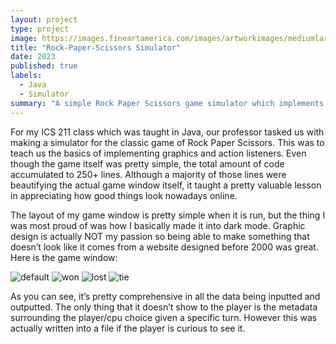 ```yaml
---
layout: project
type: project
image: https://images.fineartamerica.com/images/artworkimages/mediumlarge/3/1-cant-we-all-just-get-along-rock-paper-scissors-gifts-kanig-designs.jpg
title: "Rock-Paper-Scissors Simulator"
date: 2023
published: true
labels:
  - Java
  - Simulator
summary: "A simple Rock Paper Scissors game simulator which implements the use of Java Graphics"
---
```


For my ICS 211 class which was taught in Java, our professor tasked us with making a simulator for the classic game of Rock Paper Scissors. This was to teach us the basics of implementing graphics and action listeners. Even though the game itself was pretty simple, the total amount of code accumulated to 250+ lines. Although a majority of those lines were beautifying the actual game window itself, it taught a pretty valuable lesson in appreciating how good things look nowadays online.

 The layout of my game window is pretty simple when it is run, but the thing I was most proud of was how I basically made it into dark mode. Graphic design is actually NOT my passion so being able to make something that doesn’t look like it comes from a website designed before 2000 was great. Here is the game window:
 
![default](https://github.com/ezekielira/ezekielira.github.io/assets/156398987/9a7ed39a-c828-4d2f-8cda-1167589381dc)
![won](https://github.com/ezekielira/ezekielira.github.io/assets/156398987/75f8e02a-67e7-47ea-adbb-40a6c6a56fef)
![lost](https://github.com/ezekielira/ezekielira.github.io/assets/156398987/9c662f12-ac48-4a0f-a2a6-79bc1268a0f4)
![tie](https://github.com/ezekielira/ezekielira.github.io/assets/156398987/91500e6b-aaa6-4014-948f-456488f7fb1b)

As you can see, it’s pretty comprehensive in all the data being inputted and outputted. The only thing that it doesn’t show to the player is the metadata surrounding the player/cpu choice given a specific turn. However this was actually written into a file if the player is curious to see it.


